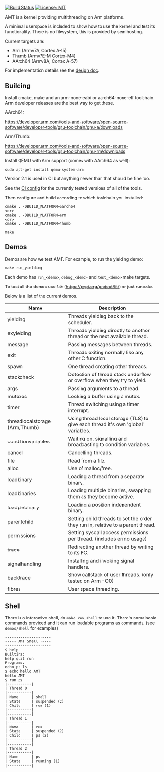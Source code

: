 [![Build Status](https://dev.azure.com/spickettdavid/spickettdavid/_apis/build/status/DavidSpickett.ARMMultiTasking?branchName=master)](https://dev.azure.com/spickettdavid/spickettdavid/_build/latest?definitionId=1&branchName=master) [![License: MIT](https://img.shields.io/badge/License-MIT-yellow.svg)](https://opensource.org/licenses/MIT)

AMT is a kernel providing multithreading on Arm platforms.

A minimal userspace is included to show how to use the kernel and test its functionality. There is no filesystem, this is provided by semihosting.

Current targets are:
* Arm (Armv7A, Cortex A-15)
* Thumb (Armv7E-M Cortex-M4)
* AArch64 (Armv8A, Cortex A-57)

For implementation details see the [design doc](docs/design.md).

## Building

Install cmake, make and an arm-none-eabi or aarch64-none-elf toolchain. Arm developer releases are the best way to get these.

AArch64:

https://developer.arm.com/tools-and-software/open-source-software/developer-tools/gnu-toolchain/gnu-a/downloads

Arm/Thumb:

https://developer.arm.com/tools-and-software/open-source-software/developer-tools/gnu-toolchain/gnu-rm/downloads

Install QEMU with Arm support (comes with AArch64 as well):
```
sudo apt-get install qemu-system-arm
```
Version 2.1 is used in CI but anything newer than that should be fine too.

See the [CI config](azure/azure-job.yml) for the currently tested versions of all of the tools.

Then configure and build according to which toolchain you installed:
```
cmake . -DBUILD_PLATFORM=aarch64
<or>
cmake . -DBUILD_PLATFORM=arm
<or>
cmake . -DBUILD_PLATFORM=thumb

make
```

## Demos

Demos are how we test AMT. For example, to run the yielding demo:
```
make run_yielding
```

Each demo has `run_<demo>`, `debug_<demo>` and `test_<demo>` make targets.

To test all the demos use `lit` (https://pypi.org/project/lit/) or just run `make`.

Below is a list of the current demos.

| Name                              | Description                                                                        |
|-----------------------------------|------------------------------------------------------------------------------------|
| yielding                          | Threads yielding back to the scheduler.                                            |
| exyielding                        | Threads yielding directly to another thread or the next available thread.          |
| message                           | Passing messages between threads.                                                  |
| exit                              | Threads exiting normally like any other C function.                                |
| spawn                             | One thread creating other threads.                                                 |
| stackcheck                        | Detection of thread stack underflow or overflow when they try to yield.            |
| args                              | Passing arguments to a thread.                                                     |
| mutexes                           | Locking a buffer using a mutex.                                                    |
| timer                             | Thread switching using a timer interrupt.                                          |
| threadlocalstorage (Arm/Thumb)    | Using thread local storage (TLS) to give each thread it's own 'global' variables.  |
| conditionvariables                | Waiting on, signalling and broadcasting to condition variables.                    |
| cancel                            | Cancelling threads.                                                                |
| file                              | Read from a file.                                                                  |
| alloc                             | Use of malloc/free.                                                                |
| loadbinary                        | Loading a thread from a separate binary.                                           |
| loadbinaries                      | Loading multiple binaries, swapping them as they become active.                    |
| loadpiebinary                     | Loading a position independent binary.                                             |
| parentchild                       | Setting child threads to set the order they run in, relative to a parent thread.   |
| permissions                       | Setting syscall access permissions per thread. (includes errno usage)              |
| trace                             | Redirecting another thread by writing to its PC.                                   |
| signalhandling                    | Installing and invoking signal handlers.                                           |
| backtrace                         | Show callstack of user threads. (only tested on Arm -O0)                           |
| fibres                            | User space threading.                                                              |

## Shell

There is a interactive shell, do `make run_shell` to use it. There's some basic commands provided and it can run loadable programs as commands. (see `demos/shell` for examples)

```
---------------------
----- AMT Shell -----
---------------------
$ help
Builtins:
help quit run
Programs:
echo ps ls
$ echo hello AMT
hello AMT
$ run ps
|-----------|
| Thread 0
|-----------|
| Name      | shell
| State     | suspended (2)
| Child     | run (1)
|-----------|
|-----------|
| Thread 1
|-----------|
| Name      | run
| State     | suspended (2)
| Child     | ps (2)
|-----------|
|-----------|
| Thread 2
|-----------|
| Name      | ps
| State     | running (1)
|-----------|
```
